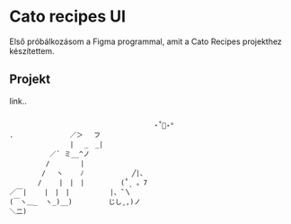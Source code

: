 # Cato recipes UI

Első próbálkozásom a Figma programmal, amit a Cato Recipes projekthez készítettem.

## Projekt
link..

```plaintext

                                    ⋆˚🐾˖°
.              ／＞　 フ
               | 　_　_| 
          ／` ミ__^ノ 
         /　　　　 |
        /　 ヽ　　 ﾉ            ╱|、
       /　　 |　|　|         (˚ˎ 。7  
／￣|　　 |　|　|          |、˜〵          
(￣ヽ＿_  ヽ_)__)         じしˍ,)ノ
＼二)⠀⠀⠀⠀⠀⠀⠀⠀⠀⠀⠀⠀⠀⠀⠀⠀⠀⠀⠀⠀⠀⠀⠀⠀⠀⠀⠀⠀
```
